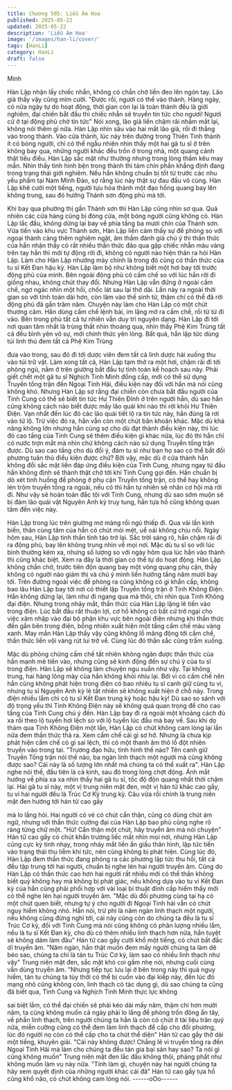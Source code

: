 ```yaml
---
title: Chương 505: Liễu Ám Hoa
published: 2025-05-22
updated: 2025-05-22
description: 'Liễu Ám Hoa'
image: '/images/han-li/cover/'
tags: [HanLi]
category: HanLi
draft: false
---
```


Minh

Hàn Lập nhận lấy chiếc nhẫn, không có chần chờ liền đeo lên
ngón tay.
Lão giả thấy vậy cũng mỉm cười.
"Được rồi, ngươi có thể vào thành. Hàng ngày, có nửa ngày tự do
hoạt động, thời gian còn lại là toàn thành đều là giới nghiêm, đại
chiến bắt đầu thì chiếc nhẫn sẽ truyền tin tức cho ngươi! Ngươi cứ
ở tại động phủ chờ tin tức" Nói xong, lão giả liền chậm rãi nhắm
mắt lại, không nói thêm gì nữa.
Hàn Lập nhìn sâu vào hai mắt lão giả, rồi đi thẳng vào trong
thành.
Vào cửa thành, lúc này trên đường trong Thiên Tinh thành ít có
bóng người, chỉ có thể ngẫu nhiên nhìn thấy một hai gã tu sĩ ở
trên không bay qua, những người khác đều trốn ở trong nhà, một
quang cảnh thật tiêu điều.
Hàn Lập sắc mặt như thường nhưng trong lòng thầm kêu may
mắn.
Nhìn thấy tình hình bện trong thành thì tám chín phần khẳng định
đang trong trạng thái giới nghiêm. Nếu hắn không chuẩn bị tốt từ
trước các nhu yếu phẩm tại Nam Minh Đảo, sợ rằng lúc này thật
sự đau đầu vô cùng.
Hàn Lập khẽ cười một tiếng, người tựu hóa thành một đạo hồng
quang bay lên không trung, sau đó hướng Thánh sơn động phủ
mà tới.

Khi bay qua phường thị gần Thánh sơn thì Hàn Lập cũng nhìn sơ
qua.
Quả nhiên các cửa hàng cũng bị đóng cửa, một bóng người cũng
không có. Hàn Lập lắc đầu, không dừng lại bay về phía tầng ba
mươi chín của Thánh sơn.
Vừa tiến vào khu vực Thánh sơn, Hàn Lập liền cảm thấy sự đề
phòng so với ngoại thành càng thêm nghiêm ngặt, âm thầm đánh
giá chú ý thì thần thức của hắn nhận thấy có rất nhiều thần thức
đảo qua gặp chiếc nhẫn màu vàng trên tay hắn thì mới tự động
rời đi, không có người nào hiện thân ra hỏi Hàn Lập.
Làm cho Hàn Lập nhướng mày chính là trong đó cũng có thần
thức của tu sĩ Kết Đan hậu kỳ.
Hàn Lập làm bộ như không biết một hơi bay tới trước động phủ
của mình.
Bên ngoài động phủ có cấm chế so với lúc hắn rời đi giống nhau,
không chút thay đổi.
Nhưng Hàn Lập vẫn đứng ở ngoài cấm chế, ngơ ngác nhìn một
hồi, chốc lát sau lại thở dài.
Lần này ra ngoài thời gian so với tính toán dài hơn, còn lâm vào
thế sinh tử, thậm chí có thể đã rời động phủ đã gần trăm năm.
Chuyện này làm cho Hàn Lập có một chút thương cảm.
Hắn dùng cấm chế lệnh bài, im lặng mở ra cấm chế, rồi từ từ đi
vào.
Bên trong phủ tất cả tự nhiên vẫn duy trì nguyên dạng.
Hàn Lập đi tới nơi quan tâm nhất là trùng thất nhìn thoáng qua,
nhìn thấy Phệ Kim Trùng tất cả đều bình yên vô sự, mới chính
thức yên lòng.
Bất quá, hắn lập tức dùng túi linh thú đem tất cả Phệ Kim Trùng

đưa vào trong, sau đó đi tới dược viên đem tất cả linh dược hái
xuống thu vào túi trữ vật.
Làm xong tất cả, Hàn Lập tạm thở ra một hơi, chậm rãi đi tới
phòng ngủ, nằm ở trên giường bắt đầu tự tính toán kế hoạch sau
này.
Phải giết chết một gã tu sĩ Nghịch Tinh Minh đồng cấp, mới có thể
sử dụng Truyền tống trận đến Ngoại Tinh Hải, điều kiện này đối
với hắn mà nói cũng không khó.
Nhưng Hàn Lập sợ rằng đại chiến còn chưa bắt đầu người của
Tinh Cung có thể sẽ biết tin tức Hư Thiên Đỉnh ở trên người hắn,
dù sao hắn cũng không cách nào biết được mấy lão quái khi nào
thì rời khỏi Hư Thiên Điện.
Vạn nhất đến lúc đó các lão quái tiết lộ ra tin tức này, hắn đúng là
rơi vào tử lộ.
Trừ việc đó ra, hắn vẫn còn một chút băn khoăn khác.
Mặc dù khả năng không lớn nhưng hắn cũng sợ cho dù đạt thành
điều kiện này, thì lúc đó cao tầng của Tinh Cung sẽ thêm điều
kiện gì khác nữa, lúc đó thì hắn chỉ có nước trợn mắt mà nhìn
chứ không cách nào sử dụng Truyền tống trận được.
Dù sao cao tầng cho dù đổi ý, đám tu sĩ như bạn họ sao có thể
bắt đối phương tuân thủ điều kiện được chứ?
Bởi vậy, mặc dù ở cửa thành hắn không đổi sắc mặt liền đáp ứng
điều kiện của Tinh Cung, nhưng ngay từ đầu hắn không định sẽ
thành thật chờ tới khi Tinh Cung gọi đến.
Hắn chuẩn bị dò xét tình huống đề phòng ở phụ cận Truyền tống
trận, có thể hay không lén trộm truyền tống ra ngoài, nếu có thì
hắn tự nhiên sẽ nhân cơ hội mà rời đi.
Như vậy sẽ hoàn toàn đắc tội với Tinh Cung, nhưng dù sao sớm
muộn sẽ bị đám lão quái vật Nguyên Anh kỳ truy tung, hắn tựa hồ
cũng không quan tâm đến việc này.

Hàn Lập trong lúc trên giường mơ màng rồi ngủ thiếp đi.
Qua vài lần kinh biến, thân cùng tâm của hắn có chút mỏi mệt, uể
oải không chịu nổi.
Ngày hôm sau, Hàn Lập tinh thần tỉnh táo trở lại.
Sắc trời sáng rõ, hắn chậm rãi đi ra động phủ, bay lên không
trung nhìn về mọi nơi.
Mặc dù tu sĩ so với lúc bình thường kém xa, nhưng số lượng so
với ngày hôm qua lúc hắn vào thành thì cũng khác biệt.
Xem ra đây là thời gian có thể tự do hoạt động.
Hàn Lập không chần chờ, trước tiên độn quang bay một vòng
quang phụ cận, thấy không có người nào giám thị và chú ý mình
liền hướng tầng năm mươi bay tới.
Trên đường ngoài việc đề phòng ra cũng không có gì khẩn cấp,
không bao lâu Hàn Lập bay tới nơi có thiết lập Truyền tống trận ở
Tinh Không Điện.
Hắn không dừng lại, làm như đi ngang qua mà thôi, chỉ nhìn qua
Tinh Không đại điện.
Nhưng trong nháy mắt, thần thức của Hàn Lập lặng lẽ tiến vào
trong điện.
Lúc bắt đầu rất thuận lợi, cơ hồ không có bất cứ trở ngại cho việc
xâm nhập vào đại bộ phận khu vực bên ngoài điện nhưng khi
thần thức đến gần bên trong điện, bỗng nhiên xuất hiện một tầng
cấm chế màu vàng xanh.
May mắn Hàn Lập thấy vậy cũng không lỗ mãng động tới cấm
chế, thần thức liền vội vàng rút lui trở về.
Cùng lúc đó thần sắc cũng trầm xuống.

Mặc dù phỏng chừng cấm chế tất nhiên không ngăn được thần
thức của hắn mạnh mẽ tiến vào, nhưng cũng sẽ kinh động đến sự
chú ý của tu sĩ trong điện. Hàn Lập sẽ không làm chuyện ngu
xuẩn như vậy.
Tại không trung, hai hàng lông mày của hắn không khỏi nhíu lại.
Bởi vì có cấm chế nên hắn cũng không phát hiện trong điện có
bao nhiêu tu sĩ canh giữ cùng tu vi, nhưng tu sĩ Nguyên Anh kỳ lẽ
tất nhiên sẽ không xuất hiện ở chỗ này. Trong điện nhiều lắm chỉ
có tu sĩ Kết Đan trung kỳ hoặc hậu kỳ!
Dù sao so sánh với độ trọng yếu thì Tinh Không Điện này sẽ
không quá quan trọng để cho cao tầng của Tinh Cung chú ý đến.
Hàn Lập bay đi ra ngoài một khoảng cách đủ xa rồi theo lộ tuyến
hơi lệch so với lộ tuyến lúc đầu mà bay về.
Sau khi dọ thám qua Tinh Không Điện một lần, Hàn Lập có chút
không cam lòng lại lần nữa đem thần thức thả ra. Xem cấm chế
cái gì sơ hở.
Nhưng là chưa kịp phát hiện cấm chế có gì sai lệch, thì có một
thanh âm thô lỗ đột nhiên truyền vào trong tai.
"Trương đạo hữu, tình hình thế nào? Tên canh giữ Truyền Tống
trận nói thế nào, ba ngàn linh thạch một người mà cũng không
được sao? Cái này là số lượng lớn nhất mà chúng ta có thể xuất
ra".
Hàn Lập nghe nói thế, đầu tiên là cả kinh, sau đó trong lòng chợt
động.
Ánh mắt hướng về phía xa xa nhìn thấy hai gã tu sĩ, tốc độ độn
quang nhất thời chậm lại.
Hai gã tu sĩ này, một vị trung niên mặt đen, một vị hán tử khác
cao gầy, tu vi hai người đều là Trúc Cơ Kỳ trung kỳ.
Câu vừa rồi chính là trung niên mặt đen hướng tới hán tử cao gầy

mà lo lắng hỏi.
Hai người có vẻ có chút cẩn thận, cũng có dùng chút ám ngữ,
nhưng với thần thức cường đại của Hàn Lập bao phủ cũng nghe
rõ ràng từng chữ một.
"Hừ! Cẩn thận một chút, hãy truyền âm mà nói chuyện" Hán tử
cao gầy có chút khẩn trương liếc mắt nhìn mọi nơi, nhưng Hàn
Lập cũng cực kỳ tinh nhạy, trong nháy mắt liền ẩn giấu thân hình,
lập tức tiến vào trạng thái thu liễm khí tức, nên cũng không bị phát
hiện.
Cùng lúc đó, Hàn Lập đem thần thức đang phóng ra các phương
lập tức thu hồi, tất cả đều tập trung tới hai người, chuẩn bị nghe
lén hai người truyền âm.
Cũng do Hàn Lập có thần thức cao hơn hai người rất nhiều mới
có thể thần không biết quỷ không hay mà không bị phát giác, nếu
không dựa vào tu vi Kết Đan kỳ của hắn cũng phải phối hợp với
vài loại bí thuật đỉnh cấp hiếm thấy mới có thể nghe lén hai người
truyền âm.
"Mặc dù đối phương cùng tại hạ có một chút quen biết, nhưng tự ý
cho người đi Ngoại Tinh hải vẫn có chút nguy hiểm không nhỏ.
Hắn nói, trừ phi là năm ngàn linh thạch một người, nếu không
cũng đừng nghĩ tới, cái này cũng còn do chúng ta đều là tu sĩ Trúc
Cơ kỳ, đối với Tinh Cung mà nói cũng không có phân lượng nhiều
lắm, nếu là tu sĩ Kết Đan kỳ, cho dù có thêm nhiều linh thạch hơn
nữa, hắn tuyệt sẽ không dám làm đâu" Hán tử cao gầy cười khổ
một tiếng, có chút bất đắc dĩ truyền âm.
"Năm ngàn, hắn thật muốn đem mấy người chúng ta làm dê béo
sao, chúng ta chỉ là tán tu Trúc Cơ kỳ, làm sao có nhiều linh thạch
như vậy" Trung niên mặt đen, sắc mặt khó coi gầm nhẹ nói,
nhưng cuối cùng vẫn dùng truyền âm.
"Nhưng tiếp tục lưu lại ở bên trong này thì quá nguy hiểm, tán tu
chúng ta tùy thời có thể bị cuốn vào đại kiếp này, đến lúc đó mạng
nhỏ cũng không còn, linh thạch có tác dụng gì, dù sao chúng ta
cũng đã biết qua, Tinh Cung và Nghịch Tinh Minh thực lực không

sai biệt lắm, có thể đại chiến sẽ phải kéo dài mấy năm, thậm chí
hơn mười năm, ta cũng không muốn cả ngày phải lo lắng đề
phòng trốn đông ẩn tây, về phần linh thạch, trên người chúng ta
hẳn là còn có chút ít tài liệu trân quý nữa, miễn cưỡng cũng có thể
đem làm linh thạch để cấp cho đối phương, lúc đó người nọ còn
có thể cấp cho ta chút thể diện" Hán tử cao gầy thở dài một tiếng,
khuyên giải.
"Cái này không được! Chẳng lẽ vì truyền tống ra đến Ngoại Tinh
Hải mà làm cho chúng ta đều tán gia bại sản hay sao? Ta nói gì
cũng không muốn" Trung niên mặt đen lắc đầu không thôi, phảng
phất như không muốn làm vụ này nữa.
"Tính làm gì, chuyện này hai người chúng ta hãy xem quyết định
của những người khác cái đã" Hán tử cao gầy tựa hồ cũng khổ
não, có chút không cam lòng nói.
------oOo------
